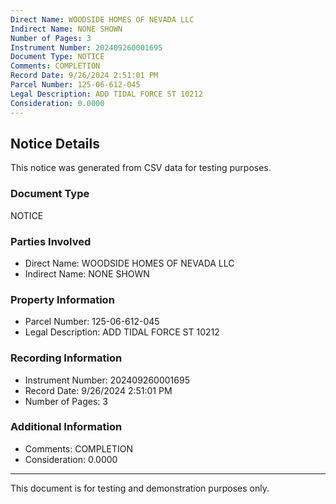 ```yaml
---
Direct Name: WOODSIDE HOMES OF NEVADA LLC
Indirect Name: NONE SHOWN
Number of Pages: 3
Instrument Number: 202409260001695
Document Type: NOTICE
Comments: COMPLETION
Record Date: 9/26/2024 2:51:01 PM
Parcel Number: 125-06-612-045
Legal Description: ADD TIDAL FORCE ST 10212
Consideration: 0.0000
---
```


## Notice Details

This notice was generated from CSV data for testing purposes.

### Document Type
NOTICE

### Parties Involved
- Direct Name: WOODSIDE HOMES OF NEVADA LLC
- Indirect Name: NONE SHOWN

### Property Information
- Parcel Number: 125-06-612-045
- Legal Description: ADD TIDAL FORCE ST 10212

### Recording Information
- Instrument Number: 202409260001695
- Record Date: 9/26/2024 2:51:01 PM
- Number of Pages: 3

### Additional Information
- Comments: COMPLETION
- Consideration: 0.0000

---

This document is for testing and demonstration purposes only.
